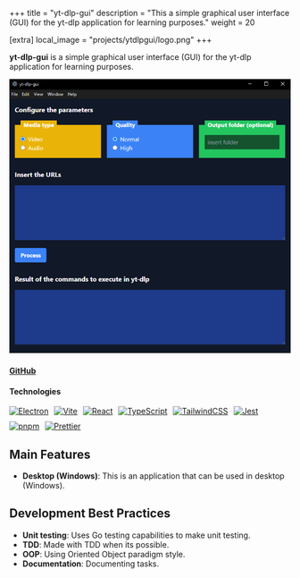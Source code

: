 +++
title = "yt-dlp-gui"
description = "This a simple graphical user interface (GUI) for the yt-dlp application for learning purposes."
weight = 20

[extra]
local_image = "projects/ytdlpgui/logo.png"
+++

**yt-dlp-gui** is a simple graphical user interface (GUI) for the yt-dlp application for learning purposes.

![yt-dlp-gui screenshot 1](./screenshot1.png)

#### [GitHub](https://github.com/darellanodev/yt-dlp-gui)

#### Technologies

<div style="display: flex; flex-wrap: wrap; gap: 10px;">
    <a href="https://www.electronjs.org">
        <img src="https://img.shields.io/badge/Electron-191970?style=flat&logo=Electron&logoColor=white" alt="Electron">
    </a>
    <a href="https://vitejs.dev">
        <img src="https://img.shields.io/badge/vite-%23646CFF.svg?style=flat&logo=vite&logoColor=white" alt="Vite">
    </a>
    <a href="https://reactjs.org">
        <img src="https://img.shields.io/badge/react-%2320232a.svg?style=flat&logo=react&logoColor=%2361DAFB" alt="React">
    </a>
    <a href="https://www.typescriptlang.org">
        <img src="https://img.shields.io/badge/typescript-%23007ACC.svg?style=flat&logo=typescript&logoColor=white" alt="TypeScript">
    </a>
    <a href="https://tailwindcss.com">
        <img src="https://img.shields.io/badge/tailwindcss-%2338B2AC.svg?style=flat&logo=tailwind-css&logoColor=white" alt="TailwindCSS">
    </a>
    <a href="https://jestjs.io">
        <img src="https://img.shields.io/badge/Jest-C21325?style=flat&logo=jest&logoColor=white" alt="Jest">
    </a>
    <a href="https://pnpm.io">
        <img src="https://img.shields.io/badge/pnpm-%234a4a4a.svg?style=flat&logo=pnpm&logoColor=f69220" alt="pnpm">
    </a>
    <a href="https://prettier.io">
        <img src="https://img.shields.io/badge/Prettier-F7B93E?style=flat&logo=prettier&logoColor=black" alt="Prettier">
    </a>
</div>

## Main Features

- **Desktop (Windows)**: This is an application that can be used in desktop (Windows).

## Development Best Practices

- **Unit testing**: Uses Go testing capabilities to make unit testing.
- **TDD**: Made with TDD when its possible.
- **OOP**: Using Oriented Object paradigm style.
- **Documentation**: Documenting tasks.
